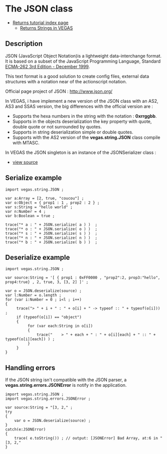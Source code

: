 # The JSON class #

  * [Returns tutorial index page](TutorialsVEGAS.md)
    * [Returns Strings in VEGAS](VegasTutorialsString.md)

## Description ##

JSON (JavaScript Object Notation)is a lightweight data-interchange format. It is based on a subset of the JavaScript Programming Language, Standard [ECMA-262 3rd Edition - December 1999](http://www.ecma-international.org/publications/files/ECMA-ST/Ecma-262.pdf).

This text format is a good solution to create config files, external data structures with a notation near of the actionscript notation.

Official page project of JSON : http://www.json.org/

In VEGAS, i have implement a new version of the JSON class with an AS2, AS3 and SSAS version, the big differences with the official version are :

  * Supports the hexa numbers in the string with the notation : **0xrrggbb**.
  * Supports in the objects deserialization the key property with quote, double quote or not surrounded by quotes.
  * Supports in string deserialization simple or double quotes.
  * Supports with the AS2 version of the **vegas.string.JSON** class compile with MTASC.

In VEGAS the JSON singleton is an instance of the JSONSerializer class :

  * [view source](http://code.google.com/p/vegas/source/browse/AS3/trunk/sources/vegas/string/json/JSONSerializer.as)

## Serialize example ##

```
import vegas.string.JSON ;
 
var a:Array = [2, true, "coucou"] ;
var o:Object = { prop1 : 1 , prop2 : 2 } ;
var s:String = "hello world" ;
var n:Number = 4 ;
var b:Boolean = true ;
 
trace("* a : " + JSON.serialize( a ) )  ;	
trace("* o : " + JSON.serialize( o ) )  ;
trace("* s : " + JSON.serialize( s ) )  ;
trace("* n : " + JSON.serialize( n ) )  ;
trace("* b : " + JSON.serialize( b ) )  ;
```

## Deserialize example ##

```
import vegas.string.JSON ;
 
var source:String = '[ { prop1 : 0xFF0000 , "prop2":2, prop3:"hello", prop4:true} , 2, true, 3, [3, 2] ]' ;
 
var o = JSON.deserialize(source) ;
var l:Number = o.length ;
for (var i:Number = 0 ; i<l ; i++) 
{
     trace("> " + i + " : " + o[i] + " -> typeof :: " + typeof(o[i])) ;
     if (typeof(o[i]) == "object") 
     {
          for (var each:String in o[i]) 
          {
              trace("    > " + each + " : " + o[i][each] + " :: " + typeof(o[i][each]) ) ;
          }
     }
}
```

## Handling errors ##

If the JSON string isn't compatible with the JSON parser, a **vegas.string.errors.JSONError** is notify in the application.

```
import vegas.string.JSON ;
import vegas.string.errors.JSONError ;
 
var source:String = "[3, 2," ;
try
{
    var o = JSON.deserialize(source) ;
}
catch(e:JSONError)
{
    trace( e.toString()) ; // output: [JSONError] Bad Array, at:6 in "[3, 2,"
}
```